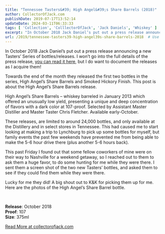 ```yaml
---
title: "Tennessee Tasters&#39; High Angel&#39;s Share Barrels (2018)"
author: CollectorOfJack.com
publishDate: 2019-07-17T13:52:14
updateDate: 2024-03-11T06:33:33
tags: [ 'Collection', 'ColllectorOfJack', 'Jack Daniels', 'Whiskey' ]
excerpt: "In October 2018 Jack Daniel’s put out a press release announcing a new Tasters’ Series of bottles/releases. I won’t go into the full details of the press release, you can read it here, but I do want to document the releases as I acquire them!&nbsp; Towards the end of the month they released the first two bottles in the series, High Angel’s Share Barrels and Smoked Hickory Finish. This post is about the High Angel’s Share Barrels release.High Angel’s Share Barrels – whiskey barreled in January 2013 which offered an unusually low yield, presenting a unique and deep concentration of flavors with a dark color at 107-proof. Selected by Assistant Master Distiller and Master Taster Chris Fletcher. Available early-October.These releases, are limited to around 24,000 bottles, and only available at the Distillery and in select stores in Tennessee. This had caused me to start looking at making a trip to Lynchburg to pick up some bottles for myself, but family events the past few weekends have prevented me from being able to make the 5-6 hour drive there (plus another 5-6 hours back).This past Friday I found out that some fellow coworkers of mine were on their way to Nashville for a weekend getaway, so I reached out to them to ask them a huge favor, to do some hunting for me while they were there. I sent them a screen shot of the two new Tasters’ bottles, and asked them to see if they could find them while they were there.Lucky for me they did! A big shout out to K&amp;K for picking them up for me. Here are the photos of the High Angel’s Share Barrel bottle.Release: October 2018Proof: 107Size: 375ml "
url: /2019/tennessee-tasters39-high-angel39s-share-barrels-2018  # Use the generated URL with year
---
```

<p>In October 2018 Jack Daniel’s put out a press release announcing a new Tasters’ Series of bottles/releases. I won’t go into the full details of the press release, <a href="https://pressroom.jackdaniels.com/jack-daniels-launches-limited-edition-tennessee-tasters-selection/" target="_blank">you can read it here</a>, but I do want to document the releases as I acquire them!&nbsp; </p><p>Towards the end of the month they released the first two bottles in the series, High Angel’s Share Barrels and Smoked Hickory Finish. This post is about the High Angel’s Share Barrels release.</p><p>High Angel’s Share Barrels – whiskey barreled in January 2013 which offered an unusually low yield, presenting a unique and deep concentration of flavors with a dark color at 107-proof. Selected by Assistant Master Distiller and Master Taster Chris Fletcher. Available early-October.</p><p>These releases, are limited to around 24,000 bottles, and only available at the Distillery and in select stores in Tennessee. This had caused me to start looking at making a trip to Lynchburg to pick up some bottles for myself, but family events the past few weekends have prevented me from being able to make the 5-6 hour drive there (plus another 5-6 hours back).</p><p>This past Friday I found out that some fellow coworkers of mine were on their way to Nashville for a weekend getaway, so I reached out to them to ask them a huge favor, to do some hunting for me while they were there. I sent them a screen shot of the two new Tasters’ bottles, and asked them to see if they could find them while they were there.</p><p>Lucky for me they did! A big shout out to K&amp;K for picking them up for me. Here are the photos of the High Angel’s Share Barrel bottle.</p><p><br /></p><p><strong>Release</strong>: October 2018<br /><strong>Proof</strong>: 107<br /><strong>Size</strong>: 375ml</p>  <a href="https://collectorofjack.com/HighAngelsShare">Read More at collectorofjack.com</a>
